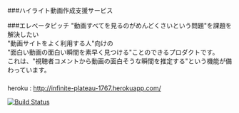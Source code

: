 ###ハイライト動画作成支援サービス

###エレベータピッチ
"動画すべてを見るのがめんどくさいという問題"を課題を解決したい  
"動画サイトをよく利用する人"向けの  
"面白い動画の面白い瞬間を素早く見つける"ことのできるプロダクトです。  
これは、"視聴者コメントから動画の面白そうな瞬間を推定する"という機能が備わっています。  

###
heroku : http://infinite-plateau-1767.herokuapp.com/

[![Build Status](https://travis-ci.org/yuya-painapo/want_to.svg?branch=master)](https://travis-ci.org/yuya-painapo/want_to)

